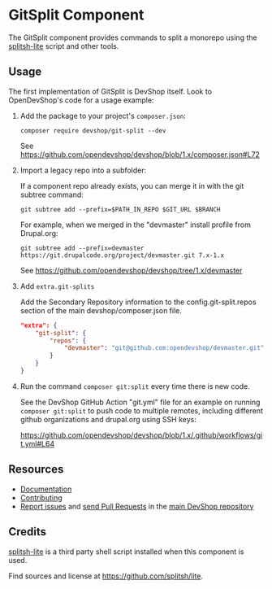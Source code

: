 GitSplit Component
==================

The GitSplit component provides commands to split a monorepo using the [splitsh-lite](https://github.com/splitsh/lite) 
script and other tools.

Usage
-----

The first implementation of GitSplit is DevShop itself. Look to OpenDevShop's code for a usage example:

1. Add the package to your project's `composer.json`: 

    ```
    composer require devshop/git-split --dev  
    ```
   
   See https://github.com/opendevshop/devshop/blob/1.x/composer.json#L72

2. Import a legacy repo into a subfolder: 

    If a component repo already exists, you can merge it in with the git subtree command:
    
    ```
    git subtree add --prefix=$PATH_IN_REPO $GIT_URL $BRANCH
    ```
    
    For example, when we merged in the "devmaster" install profile from Drupal.org:
    
    ```
    git subtree add --prefix=devmaster https://git.drupalcode.org/project/devmaster.git 7.x-1.x
    ```
   
   See https://github.com/opendevshop/devshop/tree/1.x/devmaster

3. Add `extra.git-splits` 

    Add the Secondary Repository information to the config.git-split.repos section of the main devshop/composer.json file.

    ```json
    "extra": {
        "git-split": {
            "repos": {
                "devmaster": "git@github.com:opendevshop/devmaster.git"
            }
        }
    }
    ```

4. Run the command `composer git:split` every time there is new code.

    See the DevShop GitHub Action "git.yml" file for an example on running `composer git:split` to push code to multiple remotes, including different github organizations and drupal.org using SSH keys:
    
    https://github.com/opendevshop/devshop/blob/1.x/.github/workflows/git.yml#L64

Resources
---------

  * [Documentation](https://github.com/devshop-packages/git-split/blob/develop/README.md)
  * [Contributing](https://github.com/opendevshop/devshop/blob/develop/docs/DEVELOPING.md)
  * [Report issues](https://github.com/opendevshop/devshop/issues) and
    [send Pull Requests](https://github.com/opendevshop/devshop/pulls)
    in the [main DevShop repository](https://github.com/opendevshop/devshop)

Credits
-------

[splitsh-lite](https://github.com/splitsh/lite) is a third party shell script installed when this component is used.
 
 Find sources and license at https://github.com/splitsh/lite.
